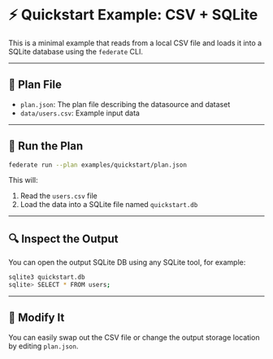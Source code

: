 # ⚡ Quickstart Example: CSV + SQLite

This is a minimal example that reads from a local CSV file and loads it into a SQLite database using the `federate` CLI.

---

## 📁 Plan File

- `plan.json`: The plan file describing the datasource and dataset
- `data/users.csv`: Example input data

---

## 🚀 Run the Plan

```bash
federate run --plan examples/quickstart/plan.json
```

This will:
1. Read the `users.csv` file
2. Load the data into a SQLite file named `quickstart.db`

---

## 🔍 Inspect the Output

You can open the output SQLite DB using any SQLite tool, for example:

```bash
sqlite3 quickstart.db
sqlite> SELECT * FROM users;
```

---

## 🧩 Modify It

You can easily swap out the CSV file or change the output storage location by editing `plan.json`.